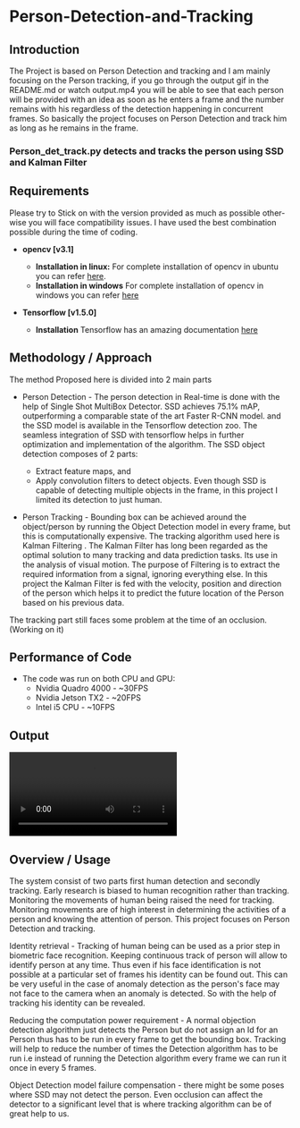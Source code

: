 # Person-Detection-and-Tracking

## Introduction
The Project is based on Person Detection and tracking and I am mainly focusing on the Person tracking, if you go through the output gif in the README.md or watch output.mp4 you will be able to see that each person will be provided with an idea as soon as he enters a frame and the number remains with his regardless of the detection happening in concurrent frames. So basically the project focuses on Person Detection and track him as long as he remains in the frame.

### Person_det_track.py detects and tracks the person using SSD and Kalman Filter
## Requirements
Please try to Stick on with the version provided as much as possible other-wise you will face compatibility issues. I have used the best combination possible during the time of coding.
* **opencv [v3.1]**
	* **Installation in linux:**
			For complete installation of opencv in ubuntu you can refer [here](http://www.pyimagesearch.com/2015/06/22/install-opencv-3-0-and-python-2-7-on-ubuntu/).
	* **Installation in windows**
			For complete installation of opencv in windows you can refer [here](https://putuyuwono.wordpress.com/2015/04/23/building-and-installing-opencv-3-0-on-windows-7-64-bit/)
      
* **Tensorflow [v1.5.0]** 
	* **Installation**
		Tensorflow has an amazing documentation [here](https://www.tensorflow.org/install/pip)
## Methodology / Approach
The method Proposed here is divided into 2 main parts

* Person Detection - The person detection in Real-time is done with the help of Single Shot MultiBox Detector. SSD achieves 75.1%
	mAP, outperforming a comparable state of the art Faster R-CNN model. and the SSD model is available in the Tensorflow detection
	zoo. The seamless integration of SSD with tensorflow helps in further optimization and implementation of the algorithm.
	The SSD object detection composes of 2 parts:
	* Extract feature maps, and 
	* Apply convolution filters to detect objects.
	Even though SSD is capable of detecting multiple objects in the frame, in this project I limited its detection to just human.

* Person Tracking - Bounding box can be achieved around the object/person by running the Object Detection model in every frame, but this is computationally expensive.
	The tracking algorithm used here is Kalman Filtering . The Kalman Filter has long been regarded as the optimal solution to many tracking and data prediction tasks. Its use in the analysis of visual motion. The purpose of Filtering is to extract the required information from a signal, ignoring everything else. In this project the Kalman Filter is fed with the velocity, position and direction of the person which helps it to predict the future location of the Person based on his previous data.

The tracking part still faces some problem at the time of an occlusion. (Working on it)

## Performance of Code
* The code was run on both CPU and GPU:	
	* Nvidia Quadro 4000  -  ~30FPS
	* Nvidia Jetson TX2   -  ~20FPS
	* Intel i5 CPU	      -  ~10FPS
## Output
![Alt Text](https://github.com/ambakick/Person-Detection-and-Tracking/blob/master/Output.mp4)

## Overview / Usage
The system consist of two parts first human detection and secondly tracking. Early research is biased to human recognition rather than tracking. Monitoring the movements of human being raised the need for tracking. Monitoring movements are of high interest in determining the activities of a person and knowing the attention of person. This project focuses on Person Detection and tracking.

Identity retrieval - Tracking of human being can be used as a prior step in biometric face recognition. Keeping continuous track
of person will allow to identify person at any time. Thus even if his face identification is not possible at a particular set of frames
his identity can be found out. This can be very useful in the case of anomaly detection as the person's face may not face to the
camera when an anomaly is detected. So with the help of tracking his identity can be revealed.

Reducing the computation power requirement - A normal objection detection algorithm just detects the Person but do not
assign an Id for an Person thus has to be run in every frame to get the bounding box. Tracking will help to reduce the number of
times the Detection algorithm has to be run i.e instead of running the Detection algorithm every frame we can run it once in
every 5 frames.

Object Detection model failure compensation - there might be some poses where SSD may not detect the person. Even occlusion can affect the detector to a significant level that is where tracking algorithm can be of great help to us.
